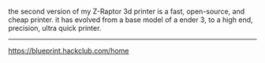the second version of my Z-Raptor 3d printer is a fast, open-source, and cheap printer. it has evolved from a base model of a ender 3, to a high end, precision, ultra quick printer. 

-----------------

https://blueprint.hackclub.com/home
